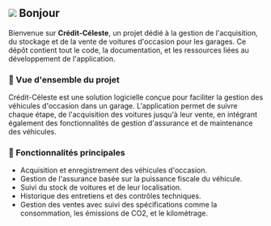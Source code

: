 ## ![](https://user-images.githubusercontent.com/18350557/176309783-0785949b-9127-417c-8b55-ab5a4333674e.gif) Bonjour

Bienvenue sur **Crédit-Céleste**, un projet dédié à la gestion de l'acquisition, du stockage et de la vente de voitures d'occasion pour les garages. Ce dépôt contient tout le code, la documentation, et les ressources liées au développement de l'application.

### 🌟 Vue d'ensemble du projet

Crédit-Céleste est une solution logicielle conçue pour faciliter la gestion des véhicules d'occasion dans un garage. L'application permet de suivre chaque étape, de l'acquisition des voitures jusqu'à leur vente, en intégrant également des fonctionnalités de gestion d'assurance et de maintenance des véhicules.

### 🚀 Fonctionnalités principales

- Acquisition et enregistrement des véhicules d'occasion.
- Gestion de l'assurance basée sur la puissance fiscale du véhicule.
- Suivi du stock de voitures et de leur localisation.
- Historique des entretiens et des contrôles techniques.
- Gestion des ventes avec suivi des spécifications comme la consommation, les émissions de CO2, et le kilométrage.

